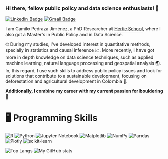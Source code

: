 ### Hi there, fellow public policy and data science enthusiasts! 👋
[![Linkedin Badge](https://img.shields.io/badge/LinkedIn-0077B5?style=for-the-badge&logo=linkedin&logoColor=white)](https://www.linkedin.com/in/camilo-pedraza-jim%C3%A9nez-67257a182/) [![Gmail Badge](https://img.shields.io/badge/Gmail-D14836?style=for-the-badge&logo=gmail&logoColor=white)](mailto:cpedrazaj97@gmail.com)

I am Camilo Pedraza Jiménez, a PhD Researcher at [Hertie School](https://www.hertie-school.org/en/), where I also got a Master's in Public Policy and in Data Science.

🤓 During my studies, I've developed interest in quantitative methods, specially in statistics and causal inference 📈. More recently, I have got more in depth knowledge on data science techniques, such as applied machine learning, natural language processing and geospatial analysis 🌏. In, this regard, I use such skills to address public policy issues and look for solutions that contribute to a sustainable development, focusing on deforestation and agricultural development in Colombia 🌱.

**Additionally, I combine my career with my current passion for bouldering**🧗

# 🖥️ Programming Skills
![R](https://img.shields.io/badge/r-%23276DC3.svg?style=for-the-badge&logo=r&logoColor=white) ![Python](https://img.shields.io/badge/python-3670A0?style=for-the-badge&logo=python&logoColor=ffdd54) ![Jupyter Notebook](https://img.shields.io/badge/jupyter-%23FA0F00.svg?style=for-the-badge&logo=jupyter&logoColor=white) ![Matplotlib](https://img.shields.io/badge/Matplotlib-%23ffffff.svg?style=for-the-badge&logo=Matplotlib&logoColor=black) ![NumPy](https://img.shields.io/badge/numpy-%23013243.svg?style=for-the-badge&logo=numpy&logoColor=white) ![Pandas](https://img.shields.io/badge/pandas-%23150458.svg?style=for-the-badge&logo=pandas&logoColor=white) ![Plotly](https://img.shields.io/badge/Plotly-%233F4F75.svg?style=for-the-badge&logo=plotly&logoColor=white) ![scikit-learn](https://img.shields.io/badge/scikit--learn-%23F7931E.svg?style=for-the-badge&logo=scikit-learn&logoColor=white)

![Top Langs](https://github-readme-stats.vercel.app/api/top-langs/?username=cpj97&hide_progress=true)
![My GitHub stats](https://github-readme-stats.vercel.app/api?username=cpj97\&rank_icon=github)

<!--
![My GitHub stats](https://github-readme-stats.vercel.app/api?username=cpj97&hide=[%22issues%22]&show_icons=true)
![Top Langs](https://github-readme-stats.vercel.app/api/top-langs/?username=cpj97&hide_progress=true)
-->




